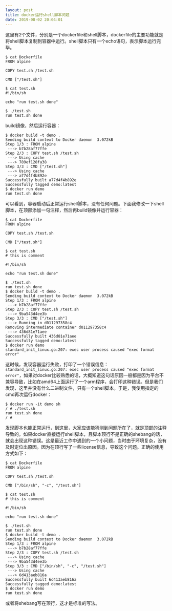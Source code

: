 ```yaml
---
layout: post
title: docker运行shell脚本问题
date: 2019-08-02 20:04:01
---
```


这里有2个文件，分别是一个dockerfile和shell脚本，dockerfile的主要功能就是将shell脚本复制到容器中运行。shell脚本只有一个echo语句，表示脚本运行完毕。

```
$ cat Dockerfile
FROM alpine

COPY test.sh /test.sh

CMD ["/test.sh"]

$ cat test.sh
#!/bin/sh

echo "run test.sh done"

$ ./test.sh
run test.sh done

```

build镜像，然后运行容器：

```
$ docker build -t demo .
Sending build context to Docker daemon  3.072kB
Step 1/3 : FROM alpine
 ---> b7b28af77ffe
Step 2/3 : COPY test.sh /test.sh
 ---> Using cache
 ---> 789ef128fa38
Step 3/3 : CMD ["/test.sh"]
 ---> Using cache
 ---> a77d4f4b892e
Successfully built a77d4f4b892e
Successfully tagged demo:latest
$ docker run demo
run test.sh done
```

可以看到，容器启动后正常运行shell脚本，没有任何问题。下面我修改一下shell脚本，在顶部添加一句注释，然后再build镜像并运行容器：

```
$ cat Dockerfile
FROM alpine

COPY test.sh /test.sh

CMD ["/test.sh"]

$ cat test.sh
# this is comment

#!/bin/sh

echo "run test.sh done"

$ ./test.sh
run test.sh done
$ docker build -t demo .
Sending build context to Docker daemon  3.072kB
Step 1/3 : FROM alpine
 ---> b7b28af77ffe
Step 2/3 : COPY test.sh /test.sh
 ---> 9ba543d4ee3b
Step 3/3 : CMD ["/test.sh"]
 ---> Running in d011297358c4
Removing intermediate container d011297358c4
 ---> 436d81e71aee
Successfully built 436d81e71aee
Successfully tagged demo:latest
$ docker run demo
standard_init_linux.go:207: exec user process caused "exec format error"

```

这时候，发现容器运行失败，打印了一个错误信息：`standard_init_linux.go:207: exec user process caused "exec format error"`，如果对docker比较熟悉的话，大概知道这句话原因一般都是因为平台不兼容导致，比如在amd64上面运行了一个arm程序，会打印这种错误。但是我们发现，这里并没有什么二进制文件，只有一个shell脚本。于是，我使用指定的cmd再次运行docker：

```
$ docker run -it demo sh
/ # ./test.sh
run test.sh done
/ #
```

发现脚本也能正常运行，到这里，大家应该能猜测到问题所在了，就是顶部的注释导致的。如果docker直接运行shell脚本，且脚本顶行不是正确的shebang的话，就会出现这种错误。这是最近工作中遇到的一个小问题，当时由于环境复杂，没有及时定位出原因。因为在顶行写了一些license信息，导致这个问题。正确的使用方式如下：

```
$ cat Dockerfile
FROM alpine

COPY test.sh /test.sh

CMD ["/bin/sh", "-c", "/test.sh"]

$ cat test.sh
# this is comment

#!/bin/sh

echo "run test.sh done"

$ ./test.sh
run test.sh done
$ docker build -t demo .
Sending build context to Docker daemon  3.072kB
Step 1/3 : FROM alpine
 ---> b7b28af77ffe
Step 2/3 : COPY test.sh /test.sh
 ---> Using cache
 ---> 9ba543d4ee3b
Step 3/3 : CMD ["/bin/sh", "-c", "/test.sh"]
 ---> Using cache
 ---> 6d413aeb816a
Successfully built 6d413aeb816a
Successfully tagged demo:latest
$ docker run demo
run test.sh done

```

或者将shebang写在顶行，这才是标准的写法。

